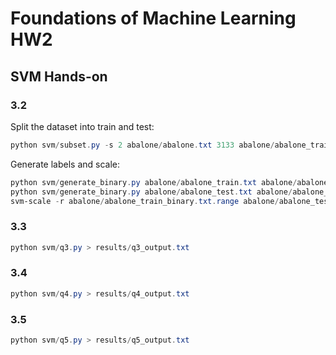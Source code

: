 # Foundations of Machine Learning HW2

## SVM Hands-on

### 3.2 

Split the dataset into train and test:

```powershell
python svm/subset.py -s 2 abalone/abalone.txt 3133 abalone/abalone_train.txt abalone/abalone_test.txt
```

Generate labels and scale:

```powershell
python svm/generate_binary.py abalone/abalone_train.txt abalone/abalone_train_binary.txt
python svm/generate_binary.py abalone/abalone_test.txt abalone/abalone_test_binary.txt
svm-scale -r abalone/abalone_train_binary.txt.range abalone/abalone_test_binary.txt > abalone/abalone_test_binary.txt.scale
```

### 3.3

```powershell
python svm/q3.py > results/q3_output.txt
```

### 3.4

```powershell
python svm/q4.py > results/q4_output.txt
```

### 3.5

```powershell
python svm/q5.py > results/q5_output.txt
```